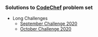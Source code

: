 ### Solutions to [CodeChef](https://www.codechef.com/) problem set 

 * Long Challenges
   * [September Challenge 2020](https://www.codechef.com/SEPT20)
   * [October Challenge 2020](https://www.codechef.com/OCT20)
